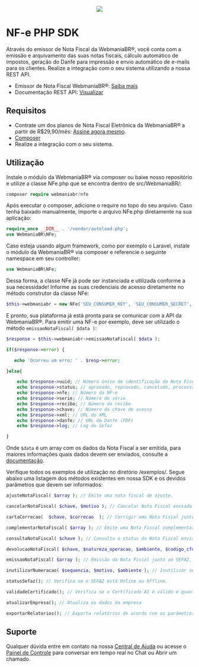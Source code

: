 <p align="center">
  <img src="https://wmbr.s3.amazonaws.com/img/logo_webmaniabr_github.png">
</p>

# NF-e PHP SDK

Através do emissor de Nota Fiscal da WebmaniaBR®, você conta com a emissão e arquivamento das suas notas fiscais, cálculo automático de impostos, geração do Danfe para impressão e envio automático de e-mails para os clientes. Realize a integração com o seu sistema utilizando a nossa REST API.

- Emissor de Nota Fiscal WebmaniaBR®: [Saiba mais](https://webmaniabr.com/nota-fiscal-eletronica/)
- Documentação REST API: [Visualizar](https://webmaniabr.com/docs/rest-api-nfe/)

## Requisitos

- Contrate um dos planos de Nota Fiscal Eletrônica da WebmaniaBR® a partir de R$29,90/mês: [Assine agora mesmo](https://webmaniabr.com/nota-fiscal-eletronica/).
- [Composer](https://getcomposer.org/)
- Realize a integração com o seu sistema.

## Utilização
Instale o módulo da WebmaniaBR® via composer ou baixe nosso repositório e utilize a classe NFe.php que se encontra dentro de src/WebmaniaBR/:

```php
composer require webmaniabr/nfe
```

Após executar o composer, adicione o require no topo do seu arquivo. Caso tenha baixado manualmente, importe o arquivo NFe.php diretamente na sua aplicação:

```php
require_once __DIR__ . '/vendor/autoload.php';
use WebmaniaBR\NFe;
```

Caso esteja usando algum framework, como por exemplo o Laravel, instale o módulo da WebmaniaBR® via composer e referencie o seguinte namespace em seu controller:

```php
use WebmaniaBR\NFe;
```

Dessa forma, a classe NFe já pode ser instanciada e utilizada conforme a sua necessidade!
Informe as suas credenciais de acesso diretamente no método construtor da classe NFe:

```php
$this->webmaniabr = new NFe('SEU_CONSUMER_KEY', 'SEU_CONSUMER_SECRET', 'SEU_ACCESS_TOKEN', 'SEU_ACCESS_TOKEN_SECRET');
```

E pronto, sua plataforma já está pronta para se comunicar com a API da WebmaniaBR®.
Para emitir uma NF-e por exemplo, deve ser utilizado o método ``` emissaoNotaFiscal( $data ) ```:

```php
$response = $this->webmaniabr->emissaoNotaFiscal( $data );

if($response->error) {

   echo 'Ocorreu um erro: ' . $resp->error;

}else{

    echo $response->uuid; // Número único de identificação da Nota Fiscal
    echo $response->status; // aprovado, reprovado, cancelado, processamento ou contingencia
    echo $response->nfe; // Número da NF-e
    echo $response->serie; // Número de série
    echo $response->recibo; // Número do recibo
    echo $response->chave; // Número da chave de acesso
    echo $response->xml; // URL do XML
    echo $response->danfe; // URL do Danfe (PDF)
    echo $response->log; // Log do Sefaz

}
```

Onde ``` $data ``` é um array com os dados da Nota Fiscal a ser emitida, para maiores informações quais dados devem ser enviados, consulte a [documentação](https://webmaniabr.com/docs/rest-api-nfe/#emitir-nfe).

Verifique todos os exemplos de utilização no diretório /exemplos/. Segue abaixo uma listagem dos métodos existentes em nossa SDK e os devidos parâmetros que devem ser informados:

```php
ajusteNotaFiscal( $array ); // Emite uma nota fiscal de ajuste.
```
```php
cancelarNotaFiscal( $chave, $motivo ); // Cancelar Nota Fiscal enviada ao SEFAZ.
```
```php
cartaCorrecao(  $chave, $correcao  ); // Corrigir uma Nota Fiscal junto ao SEFAZ.
```
```php
complementarNotaFiscal( $array ); // Emite uma Nota Fiscal complementar.
```
```php
consultaNotaFiscal( $chave ); // Consulta o status da Nota Fiscal enviada para o SEFAZ.
```
```php
devolucaoNotaFiscal( $chave, $natureza_operacao, $ambiente, $codigo_cfop, $classe_imposto, $produtos ); // Emissão de Nota Fiscal de devolução junto ao SEFAZ.
```
```php
emissaoNotaFiscal( $array ); // Emissão da Nota Fiscal junto ao SEFAZ, com exemplos para a emissão com detalhamento específicos.
```
```php
inutilizarNumeracao( $sequencia, $motivo, $ambiente ); // Inutilizar sequência de numeração junto ao SEFAZ.
```
```php
statusSefaz(); // Verifica se o SEFAZ está Online ou Offline.
```
```php
validadeCertificado(); // Verifica se o Certificado A1 é válido e quantos dias faltam para expirar.
```

```php
atualizarEmpresa(); // Atualiza os dados da empresa
```

```php
exportarRelatorios(); // Exporta relatórios de acordo com os parâmetros informados.
```

## Suporte

Qualquer dúvida entre em contato na nossa [Central de Ajuda](https://ajuda.webmaniabr.com) ou acesse o [Painel de Controle](https://webmaniabr.com/painel/) para conversar em tempo real no Chat ou Abrir um chamado.
